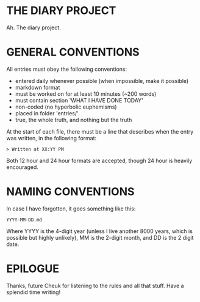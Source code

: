 THE DIARY PROJECT
=================

Ah. The diary project.

GENERAL CONVENTIONS
===================

All entries must obey the following conventions:
- entered daily whenever possible (when impossible, make it possible)
- markdown format
- must be worked on for at least 10 minutes (~200 words)
- must contain section 'WHAT I HAVE DONE TODAY'
- non-coded (no hyperbolic euphemisms)
- placed in folder 'entries/'
- true, the whole truth, and nothing but the truth

At the start of each file, there must be a line that describes when the entry
was written, in the following format:

```
> Written at XX:YY PM
```

Both 12 hour and 24 hour formats are accepted, though 24 hour is heavily
encouraged.

NAMING CONVENTIONS
==================

In case I have forgotten, it goes something like this:

```
YYYY-MM-DD.md
```

Where YYYY is the 4-digit year (unless I live another 8000 years, which is
possible but highly unlikely), MM is the 2-digit month, and DD is the 2 digit
date.

EPILOGUE
========

Thanks, future Cheuk for listening to the rules and all that stuff. Have a
splendid time writing!
